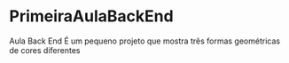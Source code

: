 # PrimeiraAulaBackEnd
Aula Back End
É um pequeno projeto que mostra três formas geométricas de cores diferentes
